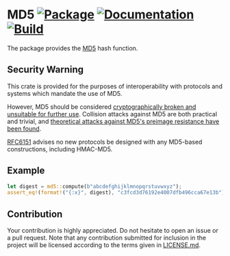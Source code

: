 # MD5 [![Package][package-img]][package-url] [![Documentation][documentation-img]][documentation-url] [![Build][build-img]][build-url]

The package provides the [MD5][1] hash function.

## Security Warning

This crate is provided for the purposes of interoperability with protocols and
systems which mandate the use of MD5.

However, MD5 should be considered [cryptographically broken and unsuitable for
further use][VU836068]. Collision attacks against MD5 are both practical and
trivial, and [theoretical attacks against MD5's preimage resistance have been
found][preimage].

[RFC6151] advises no new protocols be designed with any MD5-based constructions,
including HMAC-MD5.

## Example

```rust
let digest = md5::compute(b"abcdefghijklmnopqrstuvwxyz");
assert_eq!(format!("{:x}", digest), "c3fcd3d76192e4007dfb496cca67e13b");
```

## Contribution

Your contribution is highly appreciated. Do not hesitate to open an issue or a
pull request. Note that any contribution submitted for inclusion in the project
will be licensed according to the terms given in [LICENSE.md](LICENSE.md).

[1]: https://en.wikipedia.org/wiki/MD5

[build-img]: https://travis-ci.org/stainless-steel/md5.svg?branch=master
[build-url]: https://travis-ci.org/stainless-steel/md5
[documentation-img]: https://docs.rs/md5/badge.svg
[documentation-url]: https://docs.rs/md5
[package-img]: https://img.shields.io/crates/v/md5.svg
[package-url]: https://crates.io/crates/md5

[VU836068]: https://www.kb.cert.org/vuls/id/836068
[preimage]: https://dl.acm.org/citation.cfm?id=1724151
[RFC6151]: https://tools.ietf.org/html/rfc6151

